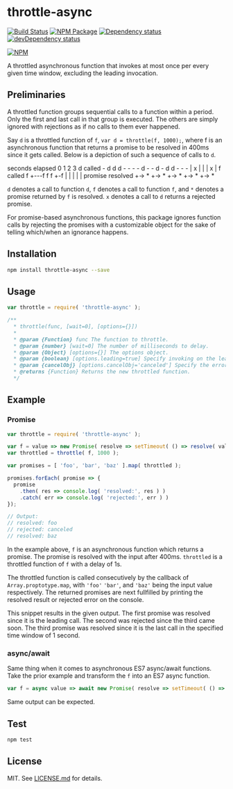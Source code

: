 # throttle-async #

[![Build Status][travis_img]][travis_site]
[![NPM Package][npm_img]][npm_site]
[![Dependency status][david_img]][david_site]
[![devDependency status][david_dev_img]][david_dev_site]

[![NPM][nodei_img]][nodei_site]

A throttled asynchronous function that invokes at most once per every given time window,
excluding the leading invocation.

## Preliminaries ##

A throttled function groups sequential calls to a function within a period. Only
the first and last call in that group is executed. The others are simply ignored
with rejections as if no calls to them ever happened.

Say `d` is a throttled function of `f`, `var d = throttle(f, 1000);`, where f is
an asynchronous function that returns a promise to be resolved in 400ms since it
gets called. Below is a depiction of such a sequence of calls to `d`.

seconds elapsed    0         1         2         3
d called           - d d d - - - - d - - d - d d - - -
                     | x |         |     |   x |
f called             f   +---f     f     f     +-f
                     |       |     |     |       |
promise resolved     +-> *   +-> * +-> * +-> *   +-> *

`d` denotes a call to function `d`, `f` denotes a call to function `f`, and `*`
denotes a promise returned by `f` is resolved. `x` denotes a call to `d` returns
a rejected promise.

For promise-based asynchronous functions, this package ignores function calls by
rejecting the promises with a customizable object for the sake of telling
which/when an ignorance happens.

## Installation ##

```sh
npm install throttle-async --save
```

## Usage ##

```js
var throttle = require( 'throttle-async' );

/**
  * throttle(func, [wait=0], [options={}])
  *
  * @param {Function} func The function to throttle.
  * @param {number} [wait=0] The number of milliseconds to delay.
  * @param {Object} [options={}] The options object.
  * @param {boolean} [options.leading=true] Specify invoking on the leading edge of the timeout.
  * @param {cancelObj} [options.cancelObj='canceled'] Specify the error object to be rejected.
  * @returns {Function} Returns the new throttled function.
  */
```

## Example ##

### Promise ###

```js
var throttle = require( 'throttle-async' );

var f = value => new Promise( resolve => setTimeout( () => resolve( value ), 400 ) );
var throttled = throttle( f, 1000 );

var promises = [ 'foo', 'bar', 'baz' ].map( throttled );

promises.forEach( promise => {
  promise
    .then( res => console.log( 'resolved:', res ) )
    .catch( err => console.log( 'rejected:', err ) )
});

// Output:
// resolved: foo
// rejected: canceled
// resolved: baz
```

In the example above, `f` is an asynchronous function which returns a promise.
The promise is resolved with the input after 400ms. `throttled` is a throttled
function of `f` with a delay of 1s.

The throttled function is called consecutively by the callback of
`Array.proptotype.map`, with `'foo'` `'bar'`, and `'baz'` being the input value
respectively. The returned promises are next fullfilled by printing the
resolved result or rejected error on the console.

This snippet results in the given output. The first promise was resolved since
it is the leading call. The second was rejected since the third came soon. The
third promise was resolved since it is the last call in the specified time
window of 1 second.

### async/await ###

Same thing when it comes to asynchronous ES7 async/await functions. Take the
prior example and transform the `f` into an ES7 async function.

```js
var f = async value => await new Promise( resolve => setTimeout( () => resolve( value ), 400 ) );
```

Same output can be expected.

## Test ##

```js
npm test

```
## License ##

MIT. See [LICENSE.md][license] for details.

[travis_img]: https://travis-ci.org/szchenghuang/throttle-async.svg?branch=master
[travis_site]: https://travis-ci.org/szchenghuang/throttle-async
[npm_img]: https://img.shields.io/npm/v/throttle-async.svg
[npm_site]: https://www.npmjs.org/package/throttle-async
[nodei_img]: https://nodei.co/npm/throttle-promise.png
[nodei_site]: https://nodei.co/npm/throttle-async
[david_img]: https://david-dm.org/szchenghuang/throttle-async/status.svg
[david_site]: https://david-dm.org/szchenghuang/throttle-async/
[david_dev_img]: https://david-dm.org/szchenghuang/throttle-async/dev-status.svg
[david_dev_site]: https://david-dm.org/szchenghuang/throttle-async/?type=dev
[license]: http://github.com/szchenghuang/throttle-async/blob/master/LICENSE.md

